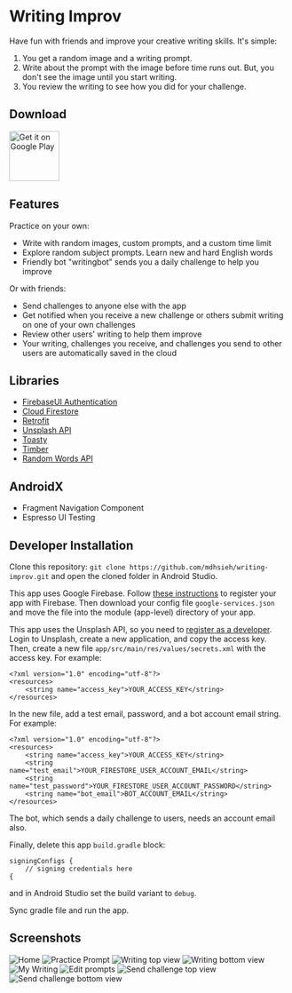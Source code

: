 # Writing Improv
Have fun with friends and improve your creative writing skills. It's simple:

1. You get a random image and a writing prompt.
2. Write about the prompt with the image before time runs out. But, you don't see the image until you start writing.
3. You review the writing to see how you did for your challenge.

## Download
<a href='https://play.google.com/store/apps/details?id=com.michaelhsieh.writingimprov'><img alt='Get it on Google Play' src='https://play.google.com/intl/en_us/badges/static/images/badges/en_badge_web_generic.png' height='90'/></a>

## Features
Practice on your own:
- Write with random images, custom prompts, and a custom time limit
- Explore random subject prompts. Learn new and hard English words
- Friendly bot "writingbot" sends you a daily challenge to help you improve

Or with friends:
- Send challenges to anyone else with the app
- Get notified when you receive a new challenge or others submit writing on one of your own challenges
- Review other users' writing to help them improve
- Your writing, challenges you receive, and challenges you send to other users are automatically saved in the cloud

## Libraries
- [FirebaseUI Authentication](https://firebase.google.com/docs/auth/android/firebaseui)
- [Cloud Firestore](https://firebase.google.com/docs/firestore)
- [Retrofit](https://square.github.io/retrofit)
- [Unsplash API](https://unsplash.com/developers)
- [Toasty](https://github.com/GrenderG/Toasty)
- [Timber](https://github.com/JakeWharton/timber)
- [Random Words API](https://github.com/mcnaveen/Random-Words-API)

## AndroidX
- Fragment Navigation Component
- Espresso UI Testing

## Developer Installation
Clone this repository:
`git clone https://github.com/mdhsieh/writing-improv.git`
and open the cloned folder in Android Studio.

This app uses Google Firebase.
Follow [these instructions](https://firebase.google.com/docs/android/setup) to register your app with Firebase.
Then download your config file `google-services.json` and move the file into the module (app-level) directory of your app.

This app uses the Unsplash API,
so you need to [register as a developer](https://unsplash.com/join).
Login to Unsplash, create a new application, and copy the access key.
Then, create a new file `app/src/main/res/values/secrets.xml` with the access key.
For example:
```
<?xml version="1.0" encoding="utf-8"?>
<resources>
    <string name="access_key">YOUR_ACCESS_KEY</string>
</resources>
```

In the new file, add a test email, password, and a bot account email string. For example:
```
<?xml version="1.0" encoding="utf-8"?>
<resources>
    <string name="access_key">YOUR_ACCESS_KEY</string>
    <string name="test_email">YOUR_FIRESTORE_USER_ACCOUNT_EMAIL</string>
    <string name="test_password">YOUR_FIRESTORE_USER_ACCOUNT_PASSWORD</string>
    <string name="bot_email">BOT_ACCOUNT_EMAIL</string>
</resources>
```
The bot, which sends a daily challenge to users, needs an account email also.

Finally, delete this app `build.gradle` block:
```
signingConfigs {
    // signing credentials here
{
```
and in Android Studio set the build variant to `debug`.

Sync gradle file and run the app.

## Screenshots
![Home](Capture1.png)
![Practice Prompt](Capture2.png)
![Writing top view](Capture3.png)
![Writing bottom view](Capture4.png)
![My Writing](Capture5.png)
![Edit prompts](Capture6.png)
![Send challenge top view](Capture7.png)
![Send challenge bottom view](Capture8.png)
